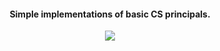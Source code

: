 <div align="center">

<h4>
Simple implementations of basic CS principals.
</h4>

<a href="https://travis-ci.org/mslopsema/CheatSheets/"><img src="https://api.travis-ci.org/mslopsema/CheatSheets.svg?branch=master"></a>

</div>